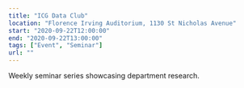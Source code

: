 ```yaml
---
title: "ICG Data Club"
location: "Florence Irving Auditorium, 1130 St Nicholas Avenue"
start: "2020-09-22T12:00:00"
end: "2020-09-22T13:00:00"
tags: ["Event", "Seminar"]
url: ""
---
```


Weekly seminar series showcasing department research.

<!-- endexcerpt -->
